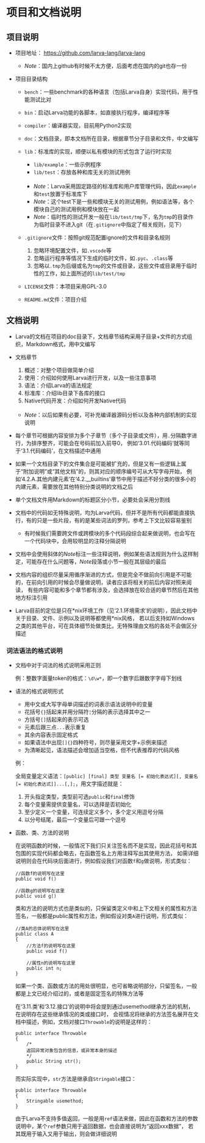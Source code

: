 # **项目和文档说明**

## **项目说明**

* 项目地址：
<https://github.com/larva-lang/larva-lang>

    * *Note*：国内上github有时候不太方便，后面考虑在国内的git也存一份

* 项目目录结构

    * `bench`：一些benchmark的各种语言（包括Larva自身）实现代码，用于性能测试比对

    * `bin`：启动Larva功能的各脚本，如直接执行程序，编译程序等

    * `compiler`：编译器实现，目前用Python2实现

    * `doc`：文档目录，即本文档所在目录，根据章节分子目录和文件，中文编写

    * `lib`：标准库的实现，顺便以私有模块的形式包含了运行时实现
        * `lib/example`：一些示例程序
        * `lib/test`：存放各种和库无关的测试用例

        <br>

        * *Note*：Larva采用固定路径的标准库和用户库管理代码，因此`example`和`test`放置于标准库下
        * *Note*：这个test下是一些和模块无关的测试用例，例如语法等，各个模块自己的测试用例和模块放在一起
        * *Note*：临时性的测试开发一般在`lib/test/tmp`下，名为`tmp`的目录作为临时目录不进入git（在`.gitignore`中指定了相关规则，见下）

    * `.gitignore`文件：按照git规范配置ignore的文件和目录名规则
        1. 忽略环境配置文件，如`.vscode`等
        1. 忽略运行程序等情况下生成的临时文件，如`.pyc`、`.class`等
        1. 忽略以`.tmp`为后缀或名为`tmp`的文件或目录，这些文件或目录用于临时性的工作，如上面所述的`lib/test/tmp`

    * `LICENSE`文件：本项目采用GPL-3.0

    * `README.md`文件：项目介绍

## **文档说明**

* Larva的文档在项目的doc目录下，文档章节结构采用子目录+文件的方式组织，Markdown格式，用中文编写

* 文档章节
    1. 概述：对整个项目做简单介绍
    2. 使用：介绍如何使用Larva进行开发，以及一些注意事项
    3. 语法：介绍Larva的语法规定
    4. 标准库：介绍lib目录下各库的接口
    5. Native代码开发：介绍如何开发Native代码

    <br>

    * *Note*：以后如果有必要，可补充编译器源码分析以及各种内部机制的实现说明

* 每个章节可根据内容安排为多个子章节（多个子目录或文件），用`.`分隔数字进行，为排序整齐，可能会在号码前加入前导0，
例如‘3.01.代码编码’就等同于‘3.1.代码编码’，在文档描述中通用

* 如果一个文档目录下的文件集合是可能被扩充的，但是又有一些逻辑上属于“附加说明”或“其他文档”的，则其对应的顺序编号可从大写字母开始，
例如‘4.2.A.其他内建元素’在‘4.2.__builtins’章节中用于描述不好分类的很多小的内建元素，需要放在其他特别分类说明的文档之后

* 单个文档文件用Markdown的标题区分小节，必要处会采用分割线

* 文档中的代码如无特殊说明，均为Larva代码，但并不是所有代码都能直接执行，有的只是一些片段，有的是某些词法的罗列，参考上下文比较容易鉴别

    * 有时候我们需要跨文件或跨模块的多个代码段综合起来做说明，也会写在一个代码块中，会用较明显的注释分隔说明

* 文档中会使用斜体的*Note*标注一些注释说明，例如某些语法规则为什么这样制定，可能存在什么问题等，*Note*段落或小节一般在其层级的最后

* 文档内容的组织尽量采用循序渐进的方式，但是完全不做前向引用是不可能的，在前向引用的时候会尽量做说明，读者应该将相关的前后内容对照来阅读，
有些内容可能和多个章节都有涉及，会选择放在较合适的章节然后在其他地方标注引用

* Larva目前的定位是只在\*nix环境工作（见‘2.1.环境需求’的说明），因此文档中关于目录、文件、示例以及说明等都使用\*nix风格，
若以后支持如Windows之类的其他平台，可在具体细节处做类比，无特殊理由文档的各处不会做区分描述

### **词法语法的格式说明**

* 文档中对于词法的格式说明采用正则

    例：整数字面量token的格式：`\d\w*`，即一个数字后跟数字字母下划线

* 语法的格式说明形式

    * 用中文或大写字母单词描述的词表示语法说明中的变量
    * 花括号`{}`括起来并用分隔符`¦`分隔的表示选择其中之一
    * 方括号`[]`括起来的表示可选
    * 元素后跟三点`...`表示重复
    * 其余内容表示固定格式
    * 如果语法中出现`[]{}`四种符号，则尽量采用文字+示例来描述
    * 为清晰起见，语法描述会增加适当空格，但不代表推荐的代码风格

    例：

    全局变量定义语法：`[public] [final] 类型 变量名 [= 初始化表达式][, 变量名 [= 初始化表达式]]...[,];`，用文字描述就是：
    1. 开头指定类型，类型前可选`public`和`final`修饰
    1. 每个变量需提供变量名，可以选择是否初始化
    1. 至少定义一个变量，可连续定义多个，多个定义用逗号分隔
    1. 以分号结尾，最后一个变量后可跟一个逗号

* 函数、类、方法的说明

    在说明函数的时候，一般情况下我们只关注签名而不是实现，因此花括号和其包围的实现代码都会略去，在函数签名上方用注释写出其使用方法，
    如需详细说明则会在代码块后面进行，例如假设我们对函数`f`和`g`做说明，形式类似：
    ```
    //函数f的说明写在这里
    public void f()

    //函数g的说明写在这里
    public void g()
    ```

    类和方法的说明方式也是类似的，只保留类定义中和上下文相关的属性和方法签名，一般都是public属性和方法，例如假设对类`A`进行说明，形式类似：
    ```
    //类A的总体说明写在这里
    public class A
    {
        //方法f的说明写在这里
        public void f()

        //属性n的说明写在这里
        public int n;
    }
    ```

    如果一个类、函数或方法的用处很明显，也可省略说明部分，只留签名，一般都是上文已经介绍过的，或者是固定签名的特殊方法等

    在‘3.11.类’和‘3.12.接口’的说明中将会提到通过usemethod继承方法的机制，在说明存在这些继承情况的类或接口时，
    会视情况将继承的方法签名展开在文档中描述，例如，文档对接口`Throwable`的说明是这样的：
    ```
    public interface Throwable
    {
        /*
        返回异常对象包含的信息，或异常本身的描述
        */
        public String str();
    }
    ```
    而实际实现中，`str`方法是继承自`Stringable`接口：
    ```
    public interface Throwable
    {
        Stringable usemethod;
    }
    ```

    由于Larva不支持多值返回，一般是用`ref`语法来做，因此在函数和方法的参数说明中，某个`ref`参数只用于返回数据，也会直接说明为“返回xxx数据”，
    若其既用于输入又用于输出，则会做详细说明
